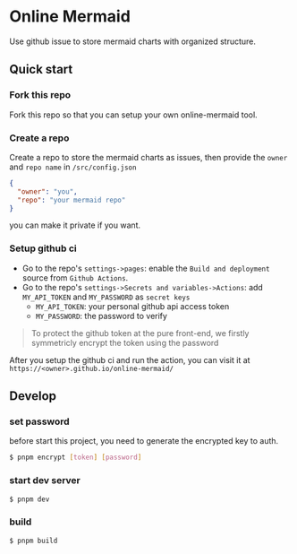 # Online Mermaid

Use github issue to store mermaid charts with organized structure.

## Quick start

### Fork this repo

Fork this repo so that you can setup your own online-mermaid tool.

### Create a repo

Create a repo to store the mermaid charts as issues, then provide the `owner` and `repo name` in `/src/config.json`

```json
{
  "owner": "you",
  "repo": "your mermaid repo"
}
```

you can make it private if you want.

### Setup github ci

- Go to the repo's `settings->pages`: enable the `Build and deployment` source from `Github Actions`.
- Go to the repo's `settings->Secrets and variables->Actions`: add `MY_API_TOKEN` and `MY_PASSWORD` as `secret keys`
  - `MY_API_TOKEN`: your personal github api access token
  - `MY_PASSWORD`: the password to verify

> To protect the github token at the pure front-end, we firstly symmetricly encrypt the token using the password

After you setup the github ci and run the action, you can visit it at `https://<owner>.github.io/online-mermaid/`

## Develop

### set password

before start this project, you need to generate the encrypted key to auth.

```bash
$ pnpm encrypt [token] [password]
```

### start dev server

```bash
$ pnpm dev
```

### build

```bash
$ pnpm build
```

